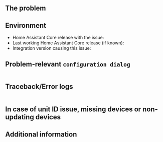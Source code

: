 <!-- READ THIS FIRST:
  - Provide as many details as possible. Paste logs, configuration samples and code into the backticks.
  DO NOT DELETE ANY TEXT from this template! Otherwise, your issue may be closed without comment.
-->
## The problem
<!--
  Describe the issue you are experiencing here to communicate to the
  maintainers. Tell us what you were trying to do and what happened.
-->


## Environment
<!--
  Provide details about the versions you are using, which helps us to reproduce
  and find the issue quicker. Version information is of homeassistant found in the
  Home Assistant frontend: Settings -> About. The installed version of the integration can be found via HACS -> Victron GX modbus TCP
-->

- Home Assistant Core release with the issue:
- Last working Home Assistant Core release (if known):
- Integration version causing this issue:

## Problem-relevant `configuration dialog`
<!--
  An example configuration that caused the problem for you. Fill this out even
  if it seems unimportant to you. Please be sure to remove personal information
  like passwords, private URLs and other credentials. You can provide it as text or as an screenshot.
-->

```yaml

```

## Traceback/Error logs
<!--
  Enable debug logging and perform steps to trigger the bug to occur. Download the debug logging and provide it and any other relevant HA core erors logs as an attachment to this issue
-->

```txt

```

## In case of unit ID issue, missing devices or non-updating devices
<!--
  Go to Settings -> Services -> Modbus TCP on your GX device and provide an screenshot of the devices listed under "Available services"
-->

## Additional information

<!--
  Any other relevant information for the bug you are experiencing
-->